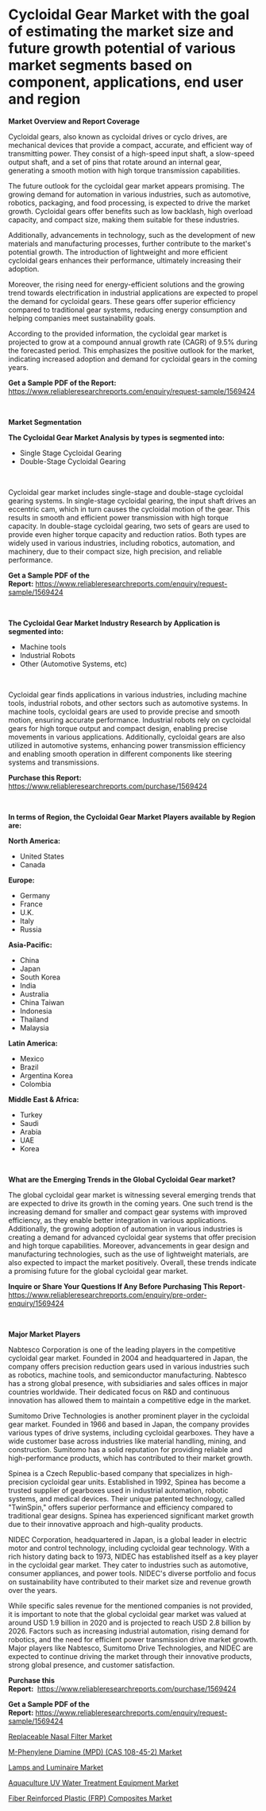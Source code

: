 <p><h1>Cycloidal Gear Market with the goal of estimating the market size and future growth potential of various market segments based on component, applications, end user and region</h1></p><p><strong>Market Overview and Report Coverage</strong></p>
<p><p>Cycloidal gears, also known as cycloidal drives or cyclo drives, are mechanical devices that provide a compact, accurate, and efficient way of transmitting power. They consist of a high-speed input shaft, a slow-speed output shaft, and a set of pins that rotate around an internal gear, generating a smooth motion with high torque transmission capabilities.</p><p>The future outlook for the cycloidal gear market appears promising. The growing demand for automation in various industries, such as automotive, robotics, packaging, and food processing, is expected to drive the market growth. Cycloidal gears offer benefits such as low backlash, high overload capacity, and compact size, making them suitable for these industries.</p><p>Additionally, advancements in technology, such as the development of new materials and manufacturing processes, further contribute to the market's potential growth. The introduction of lightweight and more efficient cycloidal gears enhances their performance, ultimately increasing their adoption.</p><p>Moreover, the rising need for energy-efficient solutions and the growing trend towards electrification in industrial applications are expected to propel the demand for cycloidal gears. These gears offer superior efficiency compared to traditional gear systems, reducing energy consumption and helping companies meet sustainability goals.</p><p>According to the provided information, the cycloidal gear market is projected to grow at a compound annual growth rate (CAGR) of 9.5% during the forecasted period. This emphasizes the positive outlook for the market, indicating increased adoption and demand for cycloidal gears in the coming years.</p></p>
<p><strong>Get a Sample PDF of the Report:</strong> <a href="https://www.reliableresearchreports.com/enquiry/request-sample/1569424">https://www.reliableresearchreports.com/enquiry/request-sample/1569424</a></p>
<p>&nbsp;</p>
<p><strong>Market Segmentation</strong></p>
<p><strong>The Cycloidal Gear Market Analysis by types is segmented into:</strong></p>
<p><ul><li>Single Stage Cycloidal Gearing</li><li>Double-Stage Cycloidal Gearing</li></ul></p>
<p>&nbsp;</p>
<p><p>Cycloidal gear market includes single-stage and double-stage cycloidal gearing systems. In single-stage cycloidal gearing, the input shaft drives an eccentric cam, which in turn causes the cycloidal motion of the gear. This results in smooth and efficient power transmission with high torque capacity. In double-stage cycloidal gearing, two sets of gears are used to provide even higher torque capacity and reduction ratios. Both types are widely used in various industries, including robotics, automation, and machinery, due to their compact size, high precision, and reliable performance.</p></p>
<p><strong>Get a Sample PDF of the Report:</strong>&nbsp;<a href="https://www.reliableresearchreports.com/enquiry/request-sample/1569424">https://www.reliableresearchreports.com/enquiry/request-sample/1569424</a></p>
<p>&nbsp;</p>
<p><strong>The Cycloidal Gear Market Industry Research by Application is segmented into:</strong></p>
<p><ul><li>Machine tools</li><li>Industrial Robots</li><li>Other (Automotive Systems, etc)</li></ul></p>
<p>&nbsp;</p>
<p><p>Cycloidal gear finds applications in various industries, including machine tools, industrial robots, and other sectors such as automotive systems. In machine tools, cycloidal gears are used to provide precise and smooth motion, ensuring accurate performance. Industrial robots rely on cycloidal gears for high torque output and compact design, enabling precise movements in various applications. Additionally, cycloidal gears are also utilized in automotive systems, enhancing power transmission efficiency and enabling smooth operation in different components like steering systems and transmissions.</p></p>
<p><strong>Purchase this Report:</strong>&nbsp; <a href="https://www.reliableresearchreports.com/purchase/1569424">https://www.reliableresearchreports.com/purchase/1569424</a></p>
<p>&nbsp;</p>
<p><strong>In terms of Region, the Cycloidal Gear Market Players available by Region are:</strong></p>
<p>
    <p> <strong> North America: </strong>
        <ul>
            <li>United States</li>
            <li>Canada</li>
        </ul>
        </p> 
    <p> <strong> Europe: </strong>
        <ul>
            <li>Germany</li>
            <li>France</li>
            <li>U.K.</li>
            <li>Italy</li>
            <li>Russia</li>
        </ul>
        </p> 
    <p> <strong> Asia-Pacific: </strong>
        <ul>
            <li>China</li>
            <li>Japan</li>
            <li>South Korea</li>
            <li>India</li>
            <li>Australia</li>
            <li>China Taiwan</li>
            <li>Indonesia</li>
            <li>Thailand</li>
            <li>Malaysia</li>
        </ul>
        </p> 
    <p> <strong> Latin America: </strong>
        <ul>
            <li>Mexico</li>
            <li>Brazil</li>
            <li>Argentina Korea</li>
            <li>Colombia</li>
        </ul>
        </p> 
    <p> <strong> Middle East & Africa: </strong>
        <ul>
            <li>Turkey</li>
            <li>Saudi</li>
            <li>Arabia</li>
            <li>UAE</li>
            <li>Korea</li>
        </ul>
    </p>
    </p>
<p>&nbsp;</p>
<p><strong>What are the Emerging Trends in the Global Cycloidal Gear market?</strong></p>
<p><p>The global cycloidal gear market is witnessing several emerging trends that are expected to drive its growth in the coming years. One such trend is the increasing demand for smaller and compact gear systems with improved efficiency, as they enable better integration in various applications. Additionally, the growing adoption of automation in various industries is creating a demand for advanced cycloidal gear systems that offer precision and high torque capabilities. Moreover, advancements in gear design and manufacturing technologies, such as the use of lightweight materials, are also expected to impact the market positively. Overall, these trends indicate a promising future for the global cycloidal gear market.</p></p>
<p><strong>Inquire or Share Your Questions If Any Before Purchasing This Report</strong>- <a href="https://www.reliableresearchreports.com/enquiry/pre-order-enquiry/1569424">https://www.reliableresearchreports.com/enquiry/pre-order-enquiry/1569424</a></p>
<p>&nbsp;</p>
<p><strong>Major Market Players</strong></p>
<p><p>Nabtesco Corporation is one of the leading players in the competitive cycloidal gear market. Founded in 2004 and headquartered in Japan, the company offers precision reduction gears used in various industries such as robotics, machine tools, and semiconductor manufacturing. Nabtesco has a strong global presence, with subsidiaries and sales offices in major countries worldwide. Their dedicated focus on R&D and continuous innovation has allowed them to maintain a competitive edge in the market.</p><p>Sumitomo Drive Technologies is another prominent player in the cycloidal gear market. Founded in 1966 and based in Japan, the company provides various types of drive systems, including cycloidal gearboxes. They have a wide customer base across industries like material handling, mining, and construction. Sumitomo has a solid reputation for providing reliable and high-performance products, which has contributed to their market growth.</p><p>Spinea is a Czech Republic-based company that specializes in high-precision cycloidal gear units. Established in 1992, Spinea has become a trusted supplier of gearboxes used in industrial automation, robotic systems, and medical devices. Their unique patented technology, called "TwinSpin," offers superior performance and efficiency compared to traditional gear designs. Spinea has experienced significant market growth due to their innovative approach and high-quality products.</p><p>NIDEC Corporation, headquartered in Japan, is a global leader in electric motor and control technology, including cycloidal gear technology. With a rich history dating back to 1973, NIDEC has established itself as a key player in the cycloidal gear market. They cater to industries such as automotive, consumer appliances, and power tools. NIDEC's diverse portfolio and focus on sustainability have contributed to their market size and revenue growth over the years.</p><p>While specific sales revenue for the mentioned companies is not provided, it is important to note that the global cycloidal gear market was valued at around USD 1.9 billion in 2020 and is projected to reach USD 2.8 billion by 2026. Factors such as increasing industrial automation, rising demand for robotics, and the need for efficient power transmission drive market growth. Major players like Nabtesco, Sumitomo Drive Technologies, and NIDEC are expected to continue driving the market through their innovative products, strong global presence, and customer satisfaction.</p></p>
<p><strong>Purchase this Report:</strong>&nbsp;&nbsp;<a href="https://www.reliableresearchreports.com/purchase/1569424">https://www.reliableresearchreports.com/purchase/1569424</a></p>
<p></p>
<p><strong>Get a Sample PDF of the Report:</strong>&nbsp;<a href="https://www.reliableresearchreports.com/enquiry/request-sample/1569424">https://www.reliableresearchreports.com/enquiry/request-sample/1569424</a></p>
<p><p><a href="https://www.linkedin.com/pulse/replaceable-nasal-filter-market-size-share-global-analysis/">Replaceable Nasal Filter Market</a></p><p><a href="https://medium.com/@kiannoel89776554/m-phenylene-diamine-mpd-cas-108-45-2-market-size-and-market-trends-complete-industry-overview-340d8d61d79f">M-Phenylene Diamine (MPD) (CAS 108-45-2) Market</a></p><p><a href="https://github.com/rexevange/Market-Research-Report-List-1/blob/main/lamps-and-luminaire-market.md">Lamps and Luminaire Market</a></p><p><a href="https://www.linkedin.com/pulse/aquaculture-uv-water-treatment-equipment-market-insights-players/">Aquaculture UV Water Treatment Equipment Market</a></p><p><a href="https://github.com/FassouRP/Market-Research-Report-List-1/blob/main/fiber-reinforced-plastic-frp-composites-market.md">Fiber Reinforced Plastic (FRP) Composites Market</a></p></p>